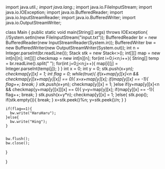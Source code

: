 import java.util.*;
import java.lang.*;
import java.io.FileInputStream;
import java.io.IOException;
import java.io.BufferedReader;
import java.io.InputStreamReader;
import java.io.BufferedWriter;
import java.io.OutputStreamWriter;

class Main {
  public static void main(String[] args) throws IOException{
    //System.setIn(new FileInputStream("input.txt"));
    BufferedReader br = new BufferedReader(new InputStreamReader(System.in));
    BufferedWriter bw = new BufferedWriter(new OutputStreamWriter(System.out));
    int n = Integer.parseInt(br.readLine());
    Stack<Integer> stk = new Stack<>();
    int[][] map = new int[n][n];
    int[][] checkmap = new int[n][n];
    for(int i=0;i<n;i++){
      String[] temp = br.readLine().split(" ");
      for(int j=0;j<n;j++){
        map[i][j] = Integer.parseInt(temp[j]);
      }
    }
    int x = 0;
    int y = 0;
    stk.push(x+y*n);
    checkmap[y][x] = 1;
    int flag = 0;
    while(true){
      if(x+map[y][x]<n && checkmap[y][x+map[y][x]] == 0){
        x=x+map[y][x];
        if(map[y][x] == -1){
          flag++;
          break;
        }
        stk.push(x+y*n);
        checkmap[y][x] = 1;
      }else if(y+map[y][x]<n && checkmap[y+map[y][x]][x] == 0){
        y=y+map[y][x];
        if(map[y][x] == -1){
          flag++;
          break;
        }
        stk.push(x+y*n);
        checkmap[y][x] = 1;
      }else{
        stk.pop();
        if(stk.empty()){
          break;
        }
        x=stk.peek()%n;
        y=stk.peek()/n;
      }
    }


    if(flag==1){
      bw.write("HaruHaru");
    }else{
      bw.write("Hing");
    }
    

    bw.flush();
    bw.close();
  }

  
}

